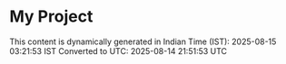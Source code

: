 # My Project

This content is dynamically generated in Indian Time (IST): 2025-08-15 03:21:53 IST
Converted to UTC: 2025-08-14 21:51:53 UTC
